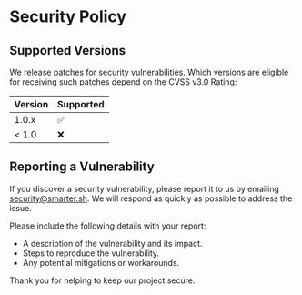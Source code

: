 # Security Policy

## Supported Versions

We release patches for security vulnerabilities. Which versions are eligible for receiving such patches depend on the CVSS v3.0 Rating:

| Version | Supported          |
| ------- | ------------------ |
| 1.0.x   | :white_check_mark: |
| < 1.0   | :x:                |

## Reporting a Vulnerability

If you discover a security vulnerability, please report it to us by emailing [security@smarter.sh](mailto:security@smarter.sh). We will respond as quickly as possible to address the issue.

Please include the following details with your report:

- A description of the vulnerability and its impact.
- Steps to reproduce the vulnerability.
- Any potential mitigations or workarounds.

Thank you for helping to keep our project secure.
